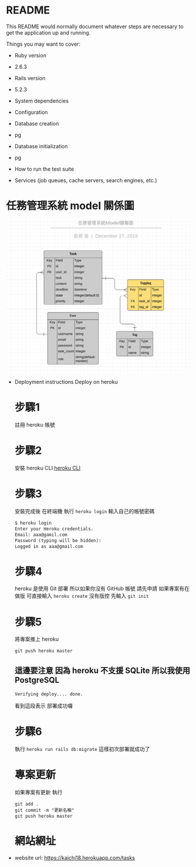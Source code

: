 # README

This README would normally document whatever steps are necessary to get the
application up and running.

Things you may want to cover:

* Ruby version
* 2.6.3
* Rails version
* 5.2.3
* System dependencies

* Configuration

* Database creation 
* pg
* Database initialization
* pg
* How to run the test suite
 
* Services (job queues, cache servers, search engines, etc.)


# 任務管理系統 model 關係圖


<img src="app/assets/images/model/model.jpg">



* Deployment instructions
  Deploy on heroku
  # 步驟1
  註冊 heroku 帳號
  # 步驟2
  安裝 heroku CLI [heroku CLI](https://devcenter.heroku.com/articles/heroku-cli/ "安裝頁面說明")
  # 步驟3
  安裝完成後 在終端機 執行 ```heroku login``` 輸入自己的帳號密碼
  ```
  $ heroku login
  Enter your Heroku credentials.
  Email: aaa@gamil.com
  Password (typing will be hidden):
  Logged in as aaa@gmail.com
  ```
  # 步驟4
  heroku 是使用 Git 部署 所以如果你沒有 GitHub 帳號 請先申請 如果專案有在做版 可直接輸入 ```heroku create``` 沒有版控 先輸入 ```git init``` 
  # 步驟5
  將專案推上 heroku 
  ```
  git push heroku master
  ```
  ## 這邊要注意 因為 heroku 不支援 SQLite  所以我使用 PostgreSQL
  ```
  Verifying deploy.... done.
  ```
  看到這段表示 部署成功囉

  # 步驟6
  執行 ``` heroku run rails db:migrate ```
  這樣初次部署就成功了 

  # 專案更新
  如果專案有更新 執行
  ```
  git add .
  git commit -m "更新名稱"
  git push heroku master
  ```
  # 網站網址
  
* website url: https://kaichi18.herokuapp.com/tasks
